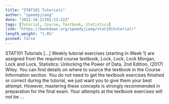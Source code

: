 ```yaml
---
title: "STAT101 Tutorials"
author: "speedyjiang"
date: "2022-10-21T01:22:22Z"
tags: [Tutorial, Course, Textbook, Statistics]
link: "https://bookdown.org/speedyjiang/stat101tutorial/"
length_weight: "1.8%"
pinned: false
---
```


STAT101 Tutorials [...] Weekly tutorial exercises (starting in Week 1) are assigned from the required course textbook, Lock, Lock, Lock Morgan, Lock and Lock, Statistics: Unlocking the Power of Data, 2nd Edition, (2017) Wiley. You can find details on where to source the textbook in the Course Information section. You do not need to get the textbook exercises finished or correct during the tutorial, we just want you to give them your best attempt. However, mastering these concepts is strongly recommended in preparation for the final exam. Your attempts at the textbook exercises will not be ...
